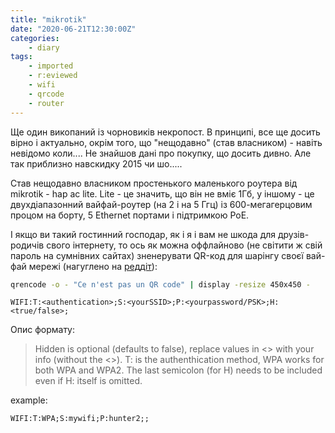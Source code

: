 ```yaml
---
title: "mikrotik"
date: "2020-06-21T12:30:00Z"
categories:
    - diary
tags:
    - imported
    - r:eviewed
    - wifi
    - qrcode
    - router
---
```

Ще один викопаний із чорновиків некропост. В принципі, все ще досить вірно і актуально, окрім того, що "нещодавно" (став власником) - навіть невідомо коли.... Не знайшов дані про покупку, що досить дивно. Але так приблизно навскидку 2015 чи шо.....  
<!--more-->
Став нещодавно власником простенького маленького роутера від mikrotik - hap ac lite. Lite - це значить, що він не вміє 1Гб, у іншому - це двухдіапазонний вайфай-роутер (на 2 і на 5 Ггц) із 600-мегагерцовим процом на борту, 5 Ethernet портами і підтримкою PoE.

І якщо ви такий гостинний господар, як і я і вам не шкода для друзів-родичів свого інтернету, то ось як можна оффлайново (не світити ж свій пароль на сумнівних сайтах) зненерувати QR-код для шарінгу своєї вай-фай мережі (нагуглено на [реддіт](https://www.reddit.com/r/InternetIsBeautiful/comments/33evqp/generate_a_qr_code_for_wifi_networks/)):

```bash
qrencode -o - "Ce n'est pas un QR code" | display -resize 450x450 -
```

```text
WIFI:T:<authentication>;S:<yourSSID>;P:<yourpassword/PSK>;H:<true/false>;
```

Опис формату:

> Hidden is optional (defaults to false), replace values in <> with your info (without the <>). T: is the authenthication method, WPA works for both WPA and WPA2. The last semicolon (for H) needs to be included even if H: itself is omitted.

example:

```text
WIFI:T:WPA;S:mywifi;P:hunter2;;

```
